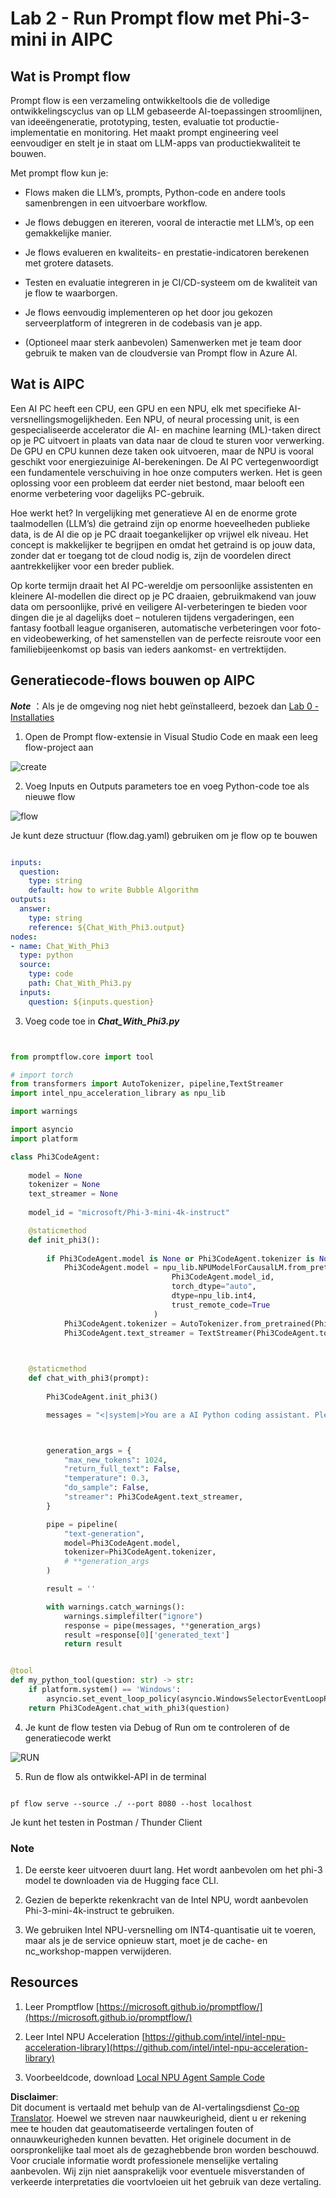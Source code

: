 <!--
CO_OP_TRANSLATOR_METADATA:
{
  "original_hash": "bc29f7fe7fc16bed6932733eac8c81b8",
  "translation_date": "2025-07-17T03:59:35+00:00",
  "source_file": "md/02.Application/02.Code/Phi3/VSCodeExt/HOL/AIPC/02.PromptflowWithNPU.md",
  "language_code": "nl"
}
-->
# **Lab 2 - Run Prompt flow met Phi-3-mini in AIPC**

## **Wat is Prompt flow**

Prompt flow is een verzameling ontwikkeltools die de volledige ontwikkelingscyclus van op LLM gebaseerde AI-toepassingen stroomlijnen, van ideeëngeneratie, prototyping, testen, evaluatie tot productie-implementatie en monitoring. Het maakt prompt engineering veel eenvoudiger en stelt je in staat om LLM-apps van productiekwaliteit te bouwen.

Met prompt flow kun je:

- Flows maken die LLM’s, prompts, Python-code en andere tools samenbrengen in een uitvoerbare workflow.

- Je flows debuggen en itereren, vooral de interactie met LLM’s, op een gemakkelijke manier.

- Je flows evalueren en kwaliteits- en prestatie-indicatoren berekenen met grotere datasets.

- Testen en evaluatie integreren in je CI/CD-systeem om de kwaliteit van je flow te waarborgen.

- Je flows eenvoudig implementeren op het door jou gekozen serveerplatform of integreren in de codebasis van je app.

- (Optioneel maar sterk aanbevolen) Samenwerken met je team door gebruik te maken van de cloudversie van Prompt flow in Azure AI.

## **Wat is AIPC**

Een AI PC heeft een CPU, een GPU en een NPU, elk met specifieke AI-versnellingsmogelijkheden. Een NPU, of neural processing unit, is een gespecialiseerde accelerator die AI- en machine learning (ML)-taken direct op je PC uitvoert in plaats van data naar de cloud te sturen voor verwerking. De GPU en CPU kunnen deze taken ook uitvoeren, maar de NPU is vooral geschikt voor energiezuinige AI-berekeningen. De AI PC vertegenwoordigt een fundamentele verschuiving in hoe onze computers werken. Het is geen oplossing voor een probleem dat eerder niet bestond, maar belooft een enorme verbetering voor dagelijks PC-gebruik.

Hoe werkt het? In vergelijking met generatieve AI en de enorme grote taalmodellen (LLM’s) die getraind zijn op enorme hoeveelheden publieke data, is de AI die op je PC draait toegankelijker op vrijwel elk niveau. Het concept is makkelijker te begrijpen en omdat het getraind is op jouw data, zonder dat er toegang tot de cloud nodig is, zijn de voordelen direct aantrekkelijker voor een breder publiek.

Op korte termijn draait het AI PC-wereldje om persoonlijke assistenten en kleinere AI-modellen die direct op je PC draaien, gebruikmakend van jouw data om persoonlijke, privé en veiligere AI-verbeteringen te bieden voor dingen die je al dagelijks doet – notuleren tijdens vergaderingen, een fantasy football league organiseren, automatische verbeteringen voor foto- en videobewerking, of het samenstellen van de perfecte reisroute voor een familiebijeenkomst op basis van ieders aankomst- en vertrektijden.

## **Generatiecode-flows bouwen op AIPC**

***Note*** ：Als je de omgeving nog niet hebt geïnstalleerd, bezoek dan [Lab 0 - Installaties](./01.Installations.md)

1. Open de Prompt flow-extensie in Visual Studio Code en maak een leeg flow-project aan

![create](../../../../../../../../../translated_images/pf_create.bde888dc83502eba082a058175bbf1eee6791219795393a386b06fd3043ec54d.nl.png)

2. Voeg Inputs en Outputs parameters toe en voeg Python-code toe als nieuwe flow

![flow](../../../../../../../../../translated_images/pf_flow.520824c0969f2a94f17e947f86bdc4b4c6c88a2efa394fe3bcfb58c0dbc578a7.nl.png)

Je kunt deze structuur (flow.dag.yaml) gebruiken om je flow op te bouwen

```yaml

inputs:
  question:
    type: string
    default: how to write Bubble Algorithm
outputs:
  answer:
    type: string
    reference: ${Chat_With_Phi3.output}
nodes:
- name: Chat_With_Phi3
  type: python
  source:
    type: code
    path: Chat_With_Phi3.py
  inputs:
    question: ${inputs.question}


```

3. Voeg code toe in ***Chat_With_Phi3.py***

```python


from promptflow.core import tool

# import torch
from transformers import AutoTokenizer, pipeline,TextStreamer
import intel_npu_acceleration_library as npu_lib

import warnings

import asyncio
import platform

class Phi3CodeAgent:
    
    model = None
    tokenizer = None
    text_streamer = None
    
    model_id = "microsoft/Phi-3-mini-4k-instruct"

    @staticmethod
    def init_phi3():
        
        if Phi3CodeAgent.model is None or Phi3CodeAgent.tokenizer is None or Phi3CodeAgent.text_streamer is None:
            Phi3CodeAgent.model = npu_lib.NPUModelForCausalLM.from_pretrained(
                                    Phi3CodeAgent.model_id,
                                    torch_dtype="auto",
                                    dtype=npu_lib.int4,
                                    trust_remote_code=True
                                )
            Phi3CodeAgent.tokenizer = AutoTokenizer.from_pretrained(Phi3CodeAgent.model_id)
            Phi3CodeAgent.text_streamer = TextStreamer(Phi3CodeAgent.tokenizer, skip_prompt=True)

    

    @staticmethod
    def chat_with_phi3(prompt):
        
        Phi3CodeAgent.init_phi3()

        messages = "<|system|>You are a AI Python coding assistant. Please help me to generate code in Python.The answer only genertated Python code, but any comments and instructions do not need to be generated<|end|><|user|>" + prompt +"<|end|><|assistant|>"



        generation_args = {
            "max_new_tokens": 1024,
            "return_full_text": False,
            "temperature": 0.3,
            "do_sample": False,
            "streamer": Phi3CodeAgent.text_streamer,
        }

        pipe = pipeline(
            "text-generation",
            model=Phi3CodeAgent.model,
            tokenizer=Phi3CodeAgent.tokenizer,
            # **generation_args
        )

        result = ''

        with warnings.catch_warnings():
            warnings.simplefilter("ignore")
            response = pipe(messages, **generation_args)
            result =response[0]['generated_text']
            return result


@tool
def my_python_tool(question: str) -> str:
    if platform.system() == 'Windows':
        asyncio.set_event_loop_policy(asyncio.WindowsSelectorEventLoopPolicy())
    return Phi3CodeAgent.chat_with_phi3(question)


```

4. Je kunt de flow testen via Debug of Run om te controleren of de generatiecode werkt

![RUN](../../../../../../../../../translated_images/pf_run.4239e8a0b420a58284edf6ee1471c1697c345670313c8e7beac0edaee15b9a9d.nl.png)

5. Run de flow als ontwikkel-API in de terminal

```

pf flow serve --source ./ --port 8080 --host localhost   

```

Je kunt het testen in Postman / Thunder Client

### **Note**

1. De eerste keer uitvoeren duurt lang. Het wordt aanbevolen om het phi-3 model te downloaden via de Hugging face CLI.

2. Gezien de beperkte rekenkracht van de Intel NPU, wordt aanbevolen Phi-3-mini-4k-instruct te gebruiken.

3. We gebruiken Intel NPU-versnelling om INT4-quantisatie uit te voeren, maar als je de service opnieuw start, moet je de cache- en nc_workshop-mappen verwijderen.

## **Resources**

1. Leer Promptflow [https://microsoft.github.io/promptflow/](https://microsoft.github.io/promptflow/)

2. Leer Intel NPU Acceleration [https://github.com/intel/intel-npu-acceleration-library](https://github.com/intel/intel-npu-acceleration-library)

3. Voorbeeldcode, download [Local NPU Agent Sample Code](../../../../../../../../../code/07.Lab/01/AIPC)

**Disclaimer**:  
Dit document is vertaald met behulp van de AI-vertalingsdienst [Co-op Translator](https://github.com/Azure/co-op-translator). Hoewel we streven naar nauwkeurigheid, dient u er rekening mee te houden dat geautomatiseerde vertalingen fouten of onnauwkeurigheden kunnen bevatten. Het originele document in de oorspronkelijke taal moet als de gezaghebbende bron worden beschouwd. Voor cruciale informatie wordt professionele menselijke vertaling aanbevolen. Wij zijn niet aansprakelijk voor eventuele misverstanden of verkeerde interpretaties die voortvloeien uit het gebruik van deze vertaling.